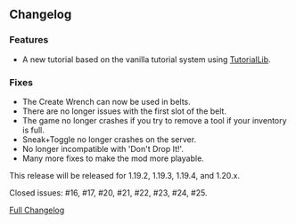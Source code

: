 ## Changelog

### Features

- A new tutorial based on the vanilla tutorial system using [TutorialLib](https://github.com/JamCoreModding/tutorial-lib).

### Fixes

- The Create Wrench can now be used in belts.
- There are no longer issues with the first slot of the belt.
- The game no longer crashes if you try to remove a tool if your inventory is full.
- Sneak+Toggle no longer crashes on the server.
- No longer incompatible with 'Don't Drop It!'.
- Many more fixes to make the mod more playable.

This release will be released for 1.19.2, 1.19.3, 1.19.4, and 1.20.x.

Closed issues: #16, #17, #20, #21, #22, #23, #24, #25.

[Full Changelog](https://github.com/JamCoreModding/utility-belt/compare/1.2.1...1.3.0+1.19.2)
